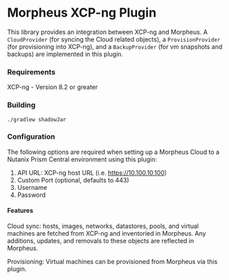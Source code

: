 # Morpheus XCP-ng Plugin
This library provides an integration between XCP-ng and Morpheus. A `CloudProvider` (for syncing the Cloud related objects), a `ProvisionProvider` (for provisioning into XCP-ng), and a `BackupProvider` (for vm snapshots and backups) are implemented in this plugin.

### Requirements
XCP-ng - Version 8.2 or greater

### Building
`./gradlew shadowJar`

### Configuration
The following options are required when setting up a Morpheus Cloud to a Nutanix Prism Central environment using this plugin:
1. API URL: XCP-ng host URL (i.e. https://10.100.10.100)
2. Custom Port (optional, defaults to 443)
2. Username
3. Password

#### Features
Cloud sync: hosts, images, networks, datastores, pools, and virtual machines are fetched from XCP-ng and inventoried in Morpheus. Any additions, updates, and removals to these objects are reflected in Morpheus.

Provisioning: Virtual machines can be provisioned from Morpheus via this plugin.
